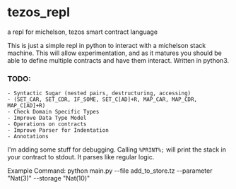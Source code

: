 # tezos_repl
a repl for michelson, tezos smart contract language

This is just a simple repl in python to interact with a michelson stack machine.  This will allow experimentation, and as it matures you should be able to define multiple contracts and have them interact.  Written in python3.


### TODO:
    - Syntactic Sugar (nested pairs, destructuring, accessing)
    - (SET_CAR, SET_CDR, IF_SOME, SET_C[AD]+R, MAP_CAR, MAP_CDR, MAP_C[AD]+R)
    - Check Domain Specific Types
    - Improve Data Type Model
    - Operations on contracts
    - Improve Parser for Indentation
    - Annotations

I'm adding some stuff for debugging.  Calling `%PRINT%;` will print the stack in your contract to stdout.  It parses like regular logic.

Example Command:
    python main.py --file add_to_store.tz --parameter "Nat(3)" --storage "Nat(10)"

